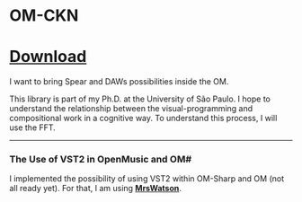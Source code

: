 # OM-CKN

# [Download](https://bit.ly/3eqkPBK)

I want to bring Spear and DAWs possibilities inside the OM.

This library is part of my Ph.D. at the University of São Paulo. I hope to understand the relationship between the visual-programming and compositional work in a cognitive way. To understand this process, I will use the FFT.

____________________________________________


### The Use of VST2 in OpenMusic and OM#


I implemented the possibility of using VST2 within OM-Sharp and OM (not all ready yet). For that, I am using **[MrsWatson](https://github.com/teragonaudio/MrsWatson)**. 
